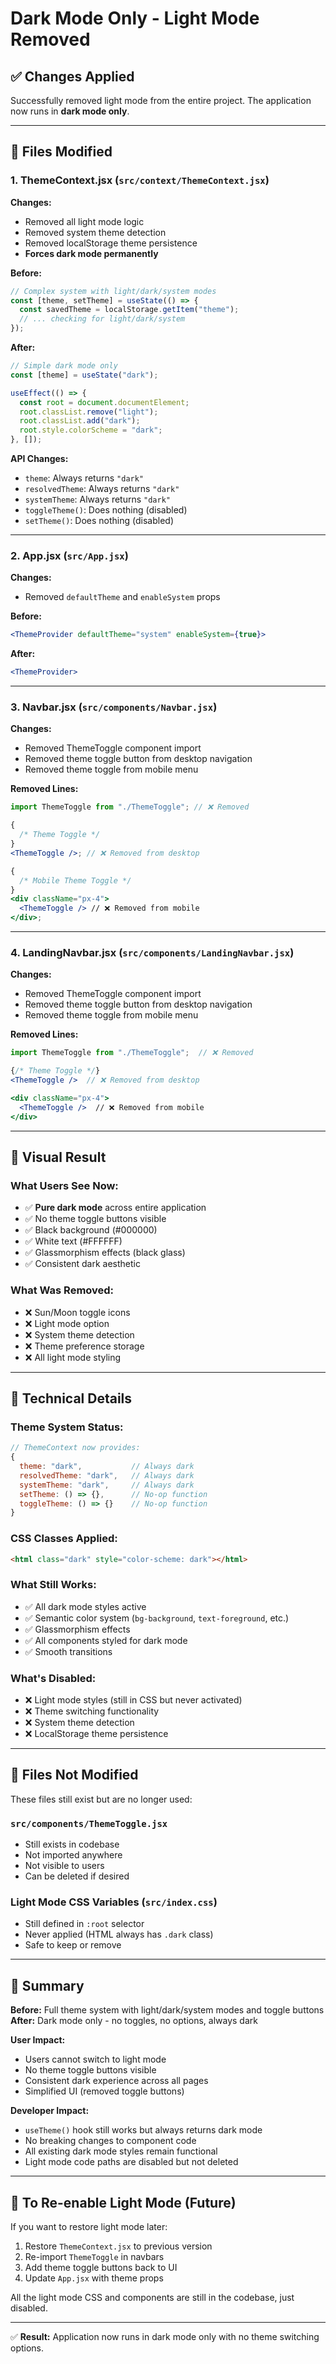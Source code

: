 # Dark Mode Only - Light Mode Removed

## ✅ Changes Applied

Successfully removed light mode from the entire project. The application now runs in **dark mode only**.

---

## 🔧 Files Modified

### 1. **ThemeContext.jsx** (`src/context/ThemeContext.jsx`)

**Changes:**

- Removed all light mode logic
- Removed system theme detection
- Removed localStorage theme persistence
- **Forces dark mode permanently**

**Before:**

```jsx
// Complex system with light/dark/system modes
const [theme, setTheme] = useState(() => {
  const savedTheme = localStorage.getItem("theme");
  // ... checking for light/dark/system
});
```

**After:**

```jsx
// Simple dark mode only
const [theme] = useState("dark");

useEffect(() => {
  const root = document.documentElement;
  root.classList.remove("light");
  root.classList.add("dark");
  root.style.colorScheme = "dark";
}, []);
```

**API Changes:**

- `theme`: Always returns `"dark"`
- `resolvedTheme`: Always returns `"dark"`
- `systemTheme`: Always returns `"dark"`
- `toggleTheme()`: Does nothing (disabled)
- `setTheme()`: Does nothing (disabled)

---

### 2. **App.jsx** (`src/App.jsx`)

**Changes:**

- Removed `defaultTheme` and `enableSystem` props

**Before:**

```jsx
<ThemeProvider defaultTheme="system" enableSystem={true}>
```

**After:**

```jsx
<ThemeProvider>
```

---

### 3. **Navbar.jsx** (`src/components/Navbar.jsx`)

**Changes:**

- Removed ThemeToggle component import
- Removed theme toggle button from desktop navigation
- Removed theme toggle from mobile menu

**Removed Lines:**

```jsx
import ThemeToggle from "./ThemeToggle"; // ❌ Removed

{
  /* Theme Toggle */
}
<ThemeToggle />; // ❌ Removed from desktop

{
  /* Mobile Theme Toggle */
}
<div className="px-4">
  <ThemeToggle /> // ❌ Removed from mobile
</div>;
```

---

### 4. **LandingNavbar.jsx** (`src/components/LandingNavbar.jsx`)

**Changes:**

- Removed ThemeToggle component import
- Removed theme toggle button from desktop navigation
- Removed theme toggle from mobile menu

**Removed Lines:**

```jsx
import ThemeToggle from "./ThemeToggle";  // ❌ Removed

{/* Theme Toggle */}
<ThemeToggle />  // ❌ Removed from desktop

<div className="px-4">
  <ThemeToggle />  // ❌ Removed from mobile
</div>
```

---

## 🎨 Visual Result

### What Users See Now:

- ✅ **Pure dark mode** across entire application
- ✅ No theme toggle buttons visible
- ✅ Black background (#000000)
- ✅ White text (#FFFFFF)
- ✅ Glassmorphism effects (black glass)
- ✅ Consistent dark aesthetic

### What Was Removed:

- ❌ Sun/Moon toggle icons
- ❌ Light mode option
- ❌ System theme detection
- ❌ Theme preference storage
- ❌ All light mode styling

---

## 📝 Technical Details

### Theme System Status:

```jsx
// ThemeContext now provides:
{
  theme: "dark",           // Always dark
  resolvedTheme: "dark",   // Always dark
  systemTheme: "dark",     // Always dark
  setTheme: () => {},      // No-op function
  toggleTheme: () => {}    // No-op function
}
```

### CSS Classes Applied:

```html
<html class="dark" style="color-scheme: dark"></html>
```

### What Still Works:

- ✅ All dark mode styles active
- ✅ Semantic color system (`bg-background`, `text-foreground`, etc.)
- ✅ Glassmorphism effects
- ✅ All components styled for dark mode
- ✅ Smooth transitions

### What's Disabled:

- ❌ Light mode styles (still in CSS but never activated)
- ❌ Theme switching functionality
- ❌ System theme detection
- ❌ LocalStorage theme persistence

---

## 🔄 Files Not Modified

These files still exist but are no longer used:

### `src/components/ThemeToggle.jsx`

- Still exists in codebase
- Not imported anywhere
- Not visible to users
- Can be deleted if desired

### Light Mode CSS Variables (`src/index.css`)

- Still defined in `:root` selector
- Never applied (HTML always has `.dark` class)
- Safe to keep or remove

---

## 🎯 Summary

**Before:** Full theme system with light/dark/system modes and toggle buttons  
**After:** Dark mode only - no toggles, no options, always dark

**User Impact:**

- Users cannot switch to light mode
- No theme toggle buttons visible
- Consistent dark experience across all pages
- Simplified UI (removed toggle buttons)

**Developer Impact:**

- `useTheme()` hook still works but always returns dark mode
- No breaking changes to component code
- All existing dark mode styles remain functional
- Light mode code paths are disabled but not deleted

---

## 🚀 To Re-enable Light Mode (Future)

If you want to restore light mode later:

1. Restore `ThemeContext.jsx` to previous version
2. Re-import `ThemeToggle` in navbars
3. Add theme toggle buttons back to UI
4. Update `App.jsx` with theme props

All the light mode CSS and components are still in the codebase, just disabled.

---

✅ **Result:** Application now runs in dark mode only with no theme switching options.
